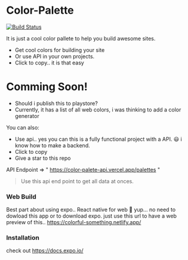 # Color-Palette
[![Build Status](https://travis-ci.org/joemccann/dillinger.svg?branch=master)](https://travis-ci.org/joemccann/dillinger)

It is just a cool color pallete to help you build awesome sites. 

  - Get cool colors for building your site
  -  Or use API in your own projects.
  - Click to copy.. it is that easy

# Comming Soon!

  - Should i publish this to playstore?
  - Currently, it has a list of all web colors, i was thinking to add a color generator

You can also:
  - Use api.. yes you can this is a fully functional project with a API. 😃 i know how to make a backend. 
  - Click to copy
  - Give a star to this repo

API Endpoint =>  " https://color-palete-api.vercel.app/palettes "

> Use this api end point to get all data at onces.



### Web Build

Best part about using expo.. React native for web 🥳  yup... no need to dowload this app or to download expo. just use this url to have a web preview of this.. 
https://colorful-something.netlify.app/



### Installation
check out https://docs.expo.io/



